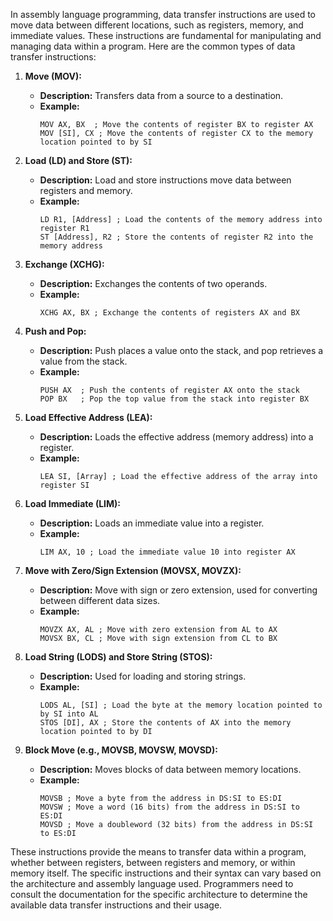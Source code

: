 In assembly language programming, data transfer instructions are used to move data between different locations, such as registers, memory, and immediate values. These instructions are fundamental for manipulating and managing data within a program. Here are the common types of data transfer instructions:

1. **Move (MOV):**
   - **Description:** Transfers data from a source to a destination.
   - **Example:**
     ```assembly
     MOV AX, BX  ; Move the contents of register BX to register AX
     MOV [SI], CX ; Move the contents of register CX to the memory location pointed to by SI
     ```

2. **Load (LD) and Store (ST):**
   - **Description:** Load and store instructions move data between registers and memory.
   - **Example:**
     ```assembly
     LD R1, [Address] ; Load the contents of the memory address into register R1
     ST [Address], R2 ; Store the contents of register R2 into the memory address
     ```

3. **Exchange (XCHG):**
   - **Description:** Exchanges the contents of two operands.
   - **Example:**
     ```assembly
     XCHG AX, BX ; Exchange the contents of registers AX and BX
     ```

4. **Push and Pop:**
   - **Description:** Push places a value onto the stack, and pop retrieves a value from the stack.
   - **Example:**
     ```assembly
     PUSH AX  ; Push the contents of register AX onto the stack
     POP BX   ; Pop the top value from the stack into register BX
     ```

5. **Load Effective Address (LEA):**
   - **Description:** Loads the effective address (memory address) into a register.
   - **Example:**
     ```assembly
     LEA SI, [Array] ; Load the effective address of the array into register SI
     ```

6. **Load Immediate (LIM):**
   - **Description:** Loads an immediate value into a register.
   - **Example:**
     ```assembly
     LIM AX, 10 ; Load the immediate value 10 into register AX
     ```

7. **Move with Zero/Sign Extension (MOVSX, MOVZX):**
   - **Description:** Move with sign or zero extension, used for converting between different data sizes.
   - **Example:**
     ```assembly
     MOVZX AX, AL ; Move with zero extension from AL to AX
     MOVSX BX, CL ; Move with sign extension from CL to BX
     ```

8. **Load String (LODS) and Store String (STOS):**
   - **Description:** Used for loading and storing strings.
   - **Example:**
     ```assembly
     LODS AL, [SI] ; Load the byte at the memory location pointed to by SI into AL
     STOS [DI], AX ; Store the contents of AX into the memory location pointed to by DI
     ```

9. **Block Move (e.g., MOVSB, MOVSW, MOVSD):**
   - **Description:** Moves blocks of data between memory locations.
   - **Example:**
     ```assembly
     MOVSB ; Move a byte from the address in DS:SI to ES:DI
     MOVSW ; Move a word (16 bits) from the address in DS:SI to ES:DI
     MOVSD ; Move a doubleword (32 bits) from the address in DS:SI to ES:DI
     ```

These instructions provide the means to transfer data within a program, whether between registers, between registers and memory, or within memory itself. The specific instructions and their syntax can vary based on the architecture and assembly language used. Programmers need to consult the documentation for the specific architecture to determine the available data transfer instructions and their usage.
